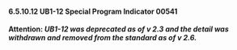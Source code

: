 #### 6.5.10.12 UB1-12 Special Program Indicator 00541

**Attention: _UB1-12 was deprecated as of v 2.3 and the detail was withdrawn and removed from the standard as of v 2.6._**

